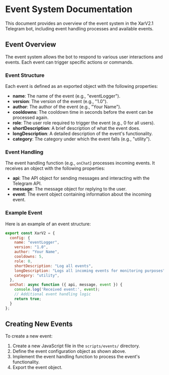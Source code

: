 # Event System Documentation

This document provides an overview of the event system in the XarV2.1 Telegram bot, including event handling processes and available events.

## Event Overview

The event system allows the bot to respond to various user interactions and events. Each event can trigger specific actions or commands.

### Event Structure

Each event is defined as an exported object with the following properties:

- **name**: The name of the event (e.g., "eventLogger").
- **version**: The version of the event (e.g., "1.0").
- **author**: The author of the event (e.g., "Your Name").
- **cooldowns**: The cooldown time in seconds before the event can be processed again.
- **role**: The user role required to trigger the event (e.g., 0 for all users).
- **shortDescription**: A brief description of what the event does.
- **longDescription**: A detailed description of the event's functionality.
- **category**: The category under which the event falls (e.g., "utility").

### Event Handling

The event handling function (e.g., `onChat`) processes incoming events. It receives an object with the following properties:
- **api**: The API object for sending messages and interacting with the Telegram API.
- **message**: The message object for replying to the user.
- **event**: The event object containing information about the incoming event.

### Example Event

Here is an example of an event structure:

```javascript
export const XarV2 = {
  config: {
    name: "eventLogger",
    version: "1.0",
    author: "Your Name",
    cooldowns: 5,
    role: 0,
    shortDescription: "Log all events",
    longDescription: "Logs all incoming events for monitoring purposes",
    category: "utility",
  },
  onChat: async function ({ api, message, event }) {
    console.log('Received event:', event);
    // Additional event handling logic
    return true;
  }
};
```

## Creating New Events

To create a new event:
1. Create a new JavaScript file in the `scripts/events/` directory.
2. Define the event configuration object as shown above.
3. Implement the event handling function to process the event's functionality.
4. Export the event object.
